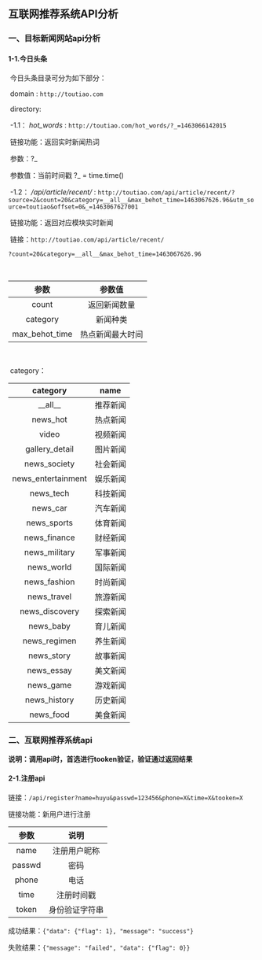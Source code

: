 ## 互联网推荐系统API分析

### 一、目标新闻网站api分析

#### 1-1.今日头条

​	今日头条目录可分为如下部分：

​	domain : `http://toutiao.com`

​	directory:

​		-1.1：  *hot_words* : `http://toutiao.com/hot_words/?_=1463066142015`

​		链接功能：返回实时新闻热词	

​		参数：?_

​		参数值：当前时间戳	?_ = time.time()

​		-1.2： */api/article/recent/* : `http://toutiao.com/api/article/recent/?source=2&count=20&category=__all__&max_behot_time=1463067626.96&utm_source=toutiao&offset=0&_=1463067627001`

​		链接功能：返回对应模块实时新闻

​		链接：`http://toutiao.com/api/article/recent/`

`?count=20&category=__all__&max_behot_time=1463067626.96`

​		

|       参数       |   参数值    |
| :------------: | :------: |
|     count      |  返回新闻数量  |
|    category    |   新闻种类   |
| max_behot_time | 热点新闻最大时间 |

​	

​		category：

|      category      | name |
| :----------------: | :--: |
|     \_\_all__      | 推荐新闻 |
|      news_hot      | 热点新闻 |
|       video        | 视频新闻 |
|   gallery_detail   | 图片新闻 |
|    news_society    | 社会新闻 |
| news_entertainment | 娱乐新闻 |
|     news_tech      | 科技新闻 |
|      news_car      | 汽车新闻 |
|    news_sports     | 体育新闻 |
|    news_finance    | 财经新闻 |
|   news_military    | 军事新闻 |
|     news_world     | 国际新闻 |
|    news_fashion    | 时尚新闻 |
|    news_travel     | 旅游新闻 |
|   news_discovery   | 探索新闻 |
|     news_baby      | 育儿新闻 |
|    news_regimen    | 养生新闻 |
|     news_story     | 故事新闻 |
|     news_essay     | 美文新闻 |
|     news_game      | 游戏新闻 |
|    news_history    | 历史新闻 |
|     news_food      | 美食新闻 |

### 二、互联网推荐系统api

**说明：调用api时，首选进行tooken验证，验证通过返回结果**

#### 2-1.注册api

链接：`/api/register?name=huyu&passwd=123456&phone=X&time=X&tooken=X`

链接功能：新用户进行注册

|   参数   |   说明    |
| :----: | :-----: |
|  name  | 注册用户昵称  |
| passwd |   密码    |
| phone  |   电话    |
|  time  |  注册时间戳  |
| token  | 身份验证字符串 |

成功结果：`{"data": {"flag": 1}, "message": "success"}`

失败结果：`{"message": "failed", "data": {"flag": 0}}`